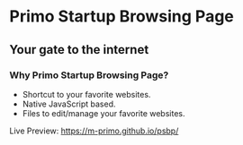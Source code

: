 # Primo Startup Browsing Page
## Your gate to the internet
### Why Primo Startup Browsing Page?
- Shortcut to your favorite websites.
- Native JavaScript based.
- Files to edit/manage your favorite websites.

Live Preview:
https://m-primo.github.io/psbp/
